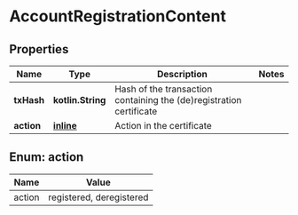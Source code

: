 
# AccountRegistrationContent

## Properties
Name | Type | Description | Notes
------------ | ------------- | ------------- | -------------
**txHash** | **kotlin.String** | Hash of the transaction containing the (de)registration certificate | 
**action** | [**inline**](#ActionEnum) | Action in the certificate | 


<a name="ActionEnum"></a>
## Enum: action
Name | Value
---- | -----
action | registered, deregistered



